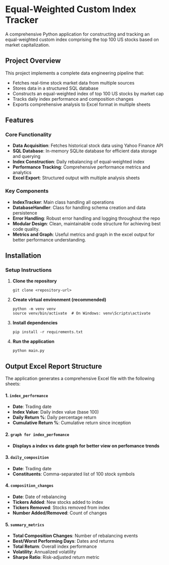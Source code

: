 # Equal-Weighted Custom Index Tracker

A comprehensive Python application for constructing and tracking an equal-weighted custom index comprising the top 100 US stocks based on market capitalization.

## Project Overview

This project implements a complete data engineering pipeline that:
- Fetches real-time stock market data from multiple sources
- Stores data in a structured SQL database
- Constructs an equal-weighted index of top 100 US stocks by market cap
- Tracks daily index performance and composition changes
- Exports comprehensive analysis to Excel format in multiple sheets

## Features

### Core Functionality
- **Data Acquisition**: Fetches historical stock data using Yahoo Finance API
- **SQL Database**: In-memory SQLite database for efficient data storage and querying
- **Index Construction**: Daily rebalancing of equal-weighted index
- **Performance Tracking**: Comprehensive performance metrics and analytics
- **Excel Export**: Structured output with multiple analysis sheets

### Key Components
- **IndexTracker**: Main class handling all operations
- **DatabaseHandler**: Class for handling schema creation and data persistence
- **Error Handling**: Robust error handling and logging throughout the repo
- **Modular Design**: Clean, maintainable code structure for achieving best code quality.
- **Metrics and Graph**: Useful metrics and graph in the excel output for better performance understanding.

## Installation

### Setup Instructions

1. **Clone the repository**
   ```
   git clone <repository-url>
   ```

2. **Create virtual environment (recommended)**
   ```
   python -m venv venv
   source venv/bin/activate  # On Windows: venv\Scripts\activate
   ```

3. **Install dependencies**
   ```
   pip install -r requirements.txt
   ```

4. **Run the application**
   ```
   python main.py
   ```

## Output Excel Report Structure

The application generates a comprehensive Excel file with the following sheets:

#### 1. `index_performance`
- **Date**: Trading date
- **Index Value**: Daily index value (base 100)
- **Daily Return %**: Daily percentage return
- **Cumulative Return %**: Cumulative return since inception

#### 2. `graph for index_perfomance`
- **Displays a index vs date graph for better view on perfomance trends**

#### 3. `daily_composition`
- **Date**: Trading date
- **Constituents**: Comma-separated list of 100 stock symbols

#### 4. `composition_changes`
- **Date**: Date of rebalancing
- **Tickers Added**: New stocks added to index
- **Tickers Removed**: Stocks removed from index
- **Number Added/Removed**: Count of changes

#### 5. `summary_metrics`
- **Total Composition Changes**: Number of rebalancing events
- **Best/Worst Performing Days**: Dates and returns
- **Total Return**: Overall index performance
- **Volatility**: Annualized volatility
- **Sharpe Ratio**: Risk-adjusted return metric